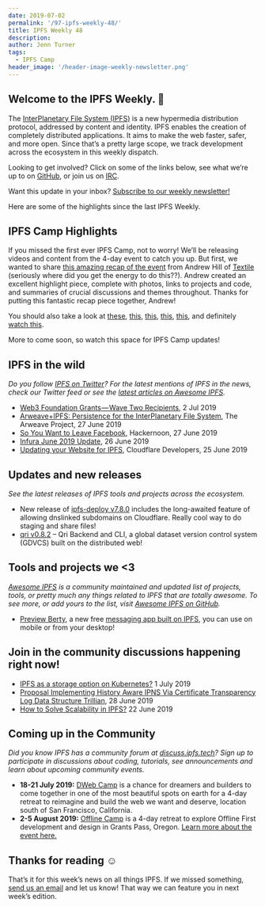 ```yaml
---
date: 2019-07-02
permalink: '/97-ipfs-weekly-48/'
title: IPFS Weekly 48
description:
author: Jenn Turner
tags:
  - IPFS Camp
header_image: '/header-image-weekly-newsletter.png'
---
```


## Welcome to the IPFS Weekly. 👋

The [InterPlanetary File System (IPFS)](https://ipfs.tech/) is a new hypermedia distribution protocol, addressed by content and identity. IPFS enables the creation of completely distributed applications. It aims to make the web faster, safer, and more open. Since that’s a pretty large scope, we track development across the ecosystem in this weekly dispatch.

Looking to get involved? Click on some of the links below, see what we’re up to on [GitHub](https://github.com/ipfs), or join us on [IRC](https://riot.im/app/#/room/#ipfs:matrix.org).

Want this update in your inbox? [Subscribe to our weekly newsletter!](http://eepurl.com/gL2Pi5)

Here are some of the highlights since the last IPFS Weekly.

## IPFS Camp Highlights

If you missed the first ever IPFS Camp, not to worry! We’ll be releasing videos and content from the 4-day event to catch you up. But first, we wanted to share [this amazing recap of the event](https://medium.com/textileio/ipfs-camp-2019-the-highlights-and-takeaways-2b3cb4f42513) from Andrew Hill of [Textile](https://textile.io/) (seriously where did you get the energy to do this??). Andrew created an excellent highlight piece, complete with photos, links to projects and code, and summaries of crucial discussions and themes throughout. Thanks for putting this fantastic recap piece together, Andrew!

You should also take a look at [these](https://twitter.com/onion797jp/status/1144730847276412933), [this](https://twitter.com/_alanshaw/status/1145785015357366274?s=20), [this](https://twitter.com/momack28/status/1145621516752699392?s=20), [this](https://twitter.com/satazor/status/1145319379082649601?s=20), [this](https://twitter.com/adria0/status/1144617640440344576?s=20), and definitely [watch this](https://twitter.com/ChrisPacia/status/1144291810874920967?s=20).

More to come soon, so watch this space for IPFS Camp updates!

## IPFS in the wild

_Do you follow [IPFS on Twitter](https://twitter.com/IPFSbot)? For the latest mentions of IPFS in the news, check our Twitter feed or see the [latest articles on Awesome IPFS](https://awesome.ipfs.io/articles/)._

- [Web3 Foundation Grants — Wave Two Recipients](https://medium.com/web3foundation/web3-foundation-grants-wave-two-recipients-16d9b996501d), 2 Jul 2019
- [Arweave+IPFS: Persistence for the InterPlanetary File System](https://medium.com/@arweave/arweave-ipfs-persistence-for-the-interplanetary-file-system-9f12981c36c3?sk=69276dae8cb9a160c426fd277ab7dae7), The Arweave Project, 27 June 2019
- [So You Want to Leave Facebook](https://hackernoon.com/so-you-want-to-leave-facebook-1ab3603f164a), Hackernoon, 27 June 2019
- [Infura June 2019 Update](https://blog.infura.io/infura-june-2019-update-9528c388a3b4), 26 June 2019
- [Updating your Website for IPFS](https://developers.cloudflare.com/distributed-web/ipfs-gateway/updating-for-ipfs/), Cloudflare Developers, 25 June 2019

## Updates and new releases

_See the latest releases of IPFS tools and projects across the ecosystem._

- New release of [ipfs-deploy v7.8.0](https://github.com/agentofuser/ipfs-deploy/) includes the long-awaited feature of allowing dnslinked subdomains on Cloudflare. Really cool way to do staging and share files!
- [qri v0.8.2](https://github.com/qri-io/qri/releases/tag/v0.8.2) –
  Qri Backend and CLI, a global dataset version control system (GDVCS) built on the distributed web!

## Tools and projects we <3

_[Awesome IPFS](https://awesome.ipfs.io/) is a community maintained and updated list of projects, tools, or pretty much any things related to IPFS that are totally awesome. To see more, or add yours to the list, visit [Awesome IPFS on GitHub](https://github.com/ipfs/awesome-ipfs)._

- [Preview Berty](https://airtable.com/shrMCOLfOentZZC0V), a new free [messaging app built on IPFS](https://berty.tech/), you can use on mobile or from your desktop!

## Join in the community discussions happening right now!

- [IPFS as a storage option on Kubernetes?](https://discuss.ipfs.tech/t/ipfs-as-a-storage-option-on-kubernetes/4506/3) 1 July 2019
- [Proposal Implementing History Aware IPNS Via Certificate Transparency Log Data Structure Trillian](https://discuss.ipfs.tech/t/implementing-history-aware-ipns-via-certificate-transparency-log-data-structure-trillian/5756), 28 June 2019
- [How to Solve Scalability in IPFS?](https://discuss.ipfs.tech/t/how-to-solve-scalability-in-ipfs/5712) 22 June 2019

## Coming up in the Community

_Did you know IPFS has a community forum at [discuss.ipfs.tech](https://discuss.ipfs.tech/)? Sign up to participate in discussions about coding, tutorials, see announcements and learn about upcoming community events._

- **18-21 July 2019:** [DWeb Camp](https://dwebcamp.org/) is a chance for dreamers and builders to come together in one of the most beautiful spots on earth for a 4-day retreat to reimagine and build the web we want and deserve, location south of San Francisco, California.
- **2-5 August 2019:** [Offline Camp](http://offlinefirst.org/camp/) is a 4-day retreat to explore Offline First development and design in Grants Pass, Oregon. [Learn more about the event here.](https://medium.com/offline-camp/announcing-offline-camp-v5-eb9111fdcc94)

## Thanks for reading ☺️

That’s it for this week’s news on all things IPFS. If we missed something, [send us an email](mailto:newsletter@ipfs.io) and let us know! That way we can feature you in next week’s edition.
